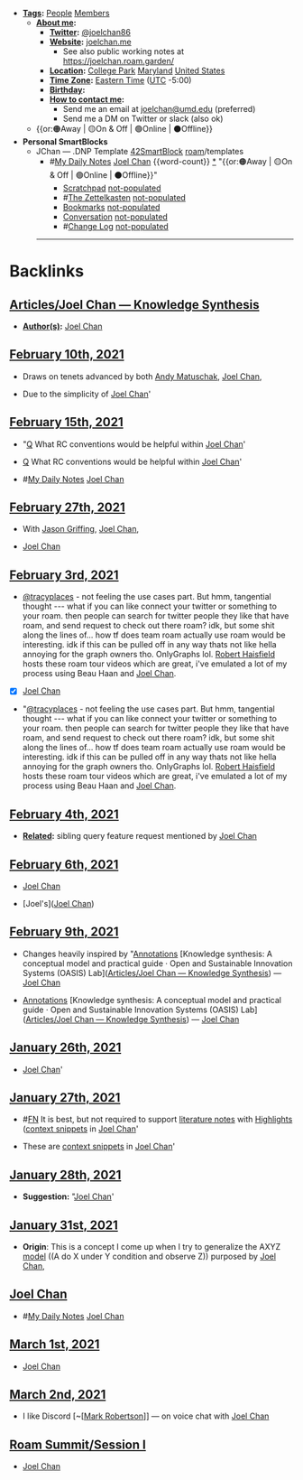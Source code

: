 - **[Tags](<Tags.md>):** [People](<People.md>) [Members](<Members.md>)
    - **[About me](<About me.md>):**
        - **[Twitter](<Twitter.md>):** [@joelchan86](https://twitter.com/joelchan86)
        - **[Website](<Website.md>):** [joelchan.me](http://joelchan.me/)
            - See also public working notes at https://joelchan.roam.garden/
        - **[Location](<Location.md>):** [College Park](<College Park.md>) [Maryland](<Maryland.md>) [United States](<United States.md>)
        - **[Time Zone](<Time Zone.md>):** [Eastern Time](<Eastern Time.md>) ([UTC](<UTC.md>) -5:00)
        - **[Birthday](<Birthday.md>):** 
        - **[How to contact me](<How to contact me.md>):** 
            - Send me an email at joelchan@umd.edu (preferred)
            - Send me a DM on Twitter or slack (also ok)
    - {{or:🟠Away | 🟡On & Off | 🟢Online | ⚫️Offline}}
- **Personal SmartBlocks**
    - JChan — .DNP Template [42SmartBlock](<42SmartBlock.md>) [roam](<roam.md>)/templates 
        - #[My Daily Notes](<My Daily Notes.md>) [Joel Chan](<Joel Chan.md>) {{word-count}} [*]([jc](<jc.md>)) "{{or:🟠Away | 🟡On & Off | 🟢Online | ⚫️Offline}}"
            - [Scratchpad](<Scratchpad.md>) [not-populated](<not-populated.md>)
            - #[The Zettelkasten](<The Zettelkasten.md>) [not-populated](<not-populated.md>)
            - [Bookmarks](<Bookmarks.md>) [not-populated](<not-populated.md>)
            - [Conversation](<Conversation.md>) [not-populated](<not-populated.md>)
            - #[Change Log](<Change Log.md>) [not-populated](<not-populated.md>)
        - ---

# Backlinks
## [Articles/Joel Chan — Knowledge Synthesis](<Articles/Joel Chan — Knowledge Synthesis.md>)
- **[Author(s)](<Author(s).md>):** [Joel Chan](<Joel Chan.md>)

## [February 10th, 2021](<February 10th, 2021.md>)
- Draws on tenets advanced by both [Andy Matuschak](<Andy Matuschak.md>), [Joel Chan](<Joel Chan.md>),

- Due to the simplicity of [Joel Chan](<Joel Chan.md>)'

## [February 15th, 2021](<February 15th, 2021.md>)
- "[Q](<Q.md>) What RC conventions would be helpful within [Joel Chan](<Joel Chan.md>)'

- [Q](<Q.md>) What RC conventions would be helpful within [Joel Chan](<Joel Chan.md>)'

- #[My Daily Notes](<My Daily Notes.md>) [Joel Chan](<Joel Chan.md>)

## [February 27th, 2021](<February 27th, 2021.md>)
- With [Jason Griffing](<Jason Griffing.md>), [Joel Chan](<Joel Chan.md>),

- [Joel Chan](<Joel Chan.md>)

## [February 3rd, 2021](<February 3rd, 2021.md>)
- [@tracyplaces](https://twitter.com/tracyplaces) - not feeling the use cases part. But hmm, tangential thought --- what if you can like connect your twitter or something to your roam. then people can search for twitter people they like that have roam, and send request to check out there roam? idk, but some shit along the lines of... how tf does team roam actually use roam would be interesting. idk if this can be pulled off in any way thats not like hella annoying for the graph owners tho. OnlyGraphs lol. [Robert Haisfield](<Robert Haisfield.md>) hosts these roam tour videos which are great, i've emulated a lot of my process using Beau Haan and [Joel Chan](<Joel Chan.md>).

- [x] [Joel Chan](<Joel Chan.md>)

- "[@tracyplaces](https://twitter.com/tracyplaces) - not feeling the use cases part. But hmm, tangential thought --- what if you can like connect your twitter or something to your roam. then people can search for twitter people they like that have roam, and send request to check out there roam? idk, but some shit along the lines of... how tf does team roam actually use roam would be interesting. idk if this can be pulled off in any way thats not like hella annoying for the graph owners tho. OnlyGraphs lol. [Robert Haisfield](<Robert Haisfield.md>) hosts these roam tour videos which are great, i've emulated a lot of my process using Beau Haan and [Joel Chan](<Joel Chan.md>).

## [February 4th, 2021](<February 4th, 2021.md>)
- **[Related](<Related.md>):** sibling query feature request mentioned by [Joel Chan](<Joel Chan.md>)

## [February 6th, 2021](<February 6th, 2021.md>)
- [Joel Chan](<Joel Chan.md>)

- [Joel's]([Joel Chan](<Joel Chan.md>))

## [February 9th, 2021](<February 9th, 2021.md>)
- Changes heavily inspired by "[Annotations](<Annotations.md>) [Knowledge synthesis: A conceptual model and practical guide · Open and Sustainable Innovation Systems (OASIS) Lab]([Articles/Joel Chan — Knowledge Synthesis](<Articles/Joel Chan — Knowledge Synthesis.md>)) — [Joel Chan](<Joel Chan.md>)

- [Annotations](<Annotations.md>) [Knowledge synthesis: A conceptual model and practical guide · Open and Sustainable Innovation Systems (OASIS) Lab]([Articles/Joel Chan — Knowledge Synthesis](<Articles/Joel Chan — Knowledge Synthesis.md>)) — [Joel Chan](<Joel Chan.md>)

## [January 26th, 2021](<January 26th, 2021.md>)
- [Joel Chan](<Joel Chan.md>)'

## [January 27th, 2021](<January 27th, 2021.md>)
- #[FN](<FN.md>) It is best, but not required to support [literature notes](<literature notes.md>) with [Highlights](<Highlights.md>) ([context snippets](<context snippets.md>) in [Joel Chan](<Joel Chan.md>)'

- These are [context snippets](<context snippets.md>) in [Joel Chan](<Joel Chan.md>)'

## [January 28th, 2021](<January 28th, 2021.md>)
- **Suggestion:** "[Joel Chan](<Joel Chan.md>)'

## [January 31st, 2021](<January 31st, 2021.md>)
- **Origin**: This is a concept I come up when I try to generalize the AXYZ [model](<model.md>) ((A do X under Y condition and observe Z)) purposed by [Joel Chan](<Joel Chan.md>),

## [Joel Chan](<Joel Chan.md>)
- #[My Daily Notes](<My Daily Notes.md>) [Joel Chan](<Joel Chan.md>)

## [March 1st, 2021](<March 1st, 2021.md>)
- [Joel Chan](<Joel Chan.md>)

## [March 2nd, 2021](<March 2nd, 2021.md>)
- I like Discord [~[[Mark Robertson](<~[[Mark Robertson.md>)]] — on voice chat with [Joel Chan](<Joel Chan.md>)

## [Roam Summit/Session I](<Roam Summit/Session I.md>)
- [Joel Chan](<Joel Chan.md>)

